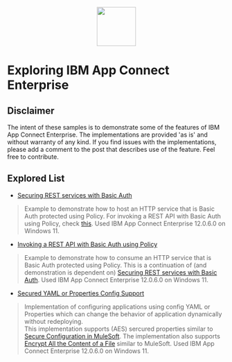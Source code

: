 <p align="center">
  <img height="90" src="http://rhc4tp-cms-prod-vpc-76857813.s3.amazonaws.com/s3fs-public/icon_256x256.png" />
</p>

# Exploring IBM App Connect Enterprise

## Disclaimer
The intent of these samples is to demonstrate some of the features of IBM App Connect Enterprise. The implementations are provided 'as is' and without warranty of any kind. If you find issues with the implementations, please add a comment to the post that describes use of the feature. Feel free to contribute.

## Explored List

* [Securing REST services with Basic Auth](https://github.com/Dauthjan/explore-ibm-app-connect/tree/main/Securing%20REST%20services%20with%20Basic%20Auth)
> Example to demonstrate how to host an HTTP service that is Basic Auth protected using Policy. For invoking a REST API with Basic Auth using Policy, check [this](https://github.com/Dauthjan/explore-ibm-app-connect/tree/main/Invoking%20a%20REST%20API%20with%20Basic%20Auth%20using%20Policy). Used IBM App Connect Enterprise 12.0.6.0 on Windows 11. 

* [Invoking a REST API with Basic Auth using Policy](https://github.com/Dauthjan/explore-ibm-app-connect/tree/main/Invoking%20a%20REST%20API%20with%20Basic%20Auth%20using%20Policy)
> Example to demonstrate how to consume an HTTP service that is Basic Auth protected using Policy. This is a continuation of (and demonstration is dependent on) [Securing REST services with Basic Auth](https://github.com/Dauthjan/explore-ibm-app-connect/tree/main/Securing%20REST%20services%20with%20Basic%20Auth). Used IBM App Connect Enterprise 12.0.6.0 on Windows 11.

* [Secured YAML or Properties Config Support](https://github.com/Dauthjan/explore-ibm-app-connect/tree/main/Secured%20YAML%20or%20Properties%20Config%20Support)
> Implementation of configuring applications using config YAML or Properties which can change the behavior of application dynamically without redeploying. </br>
> This implementation supports (AES) sercured properties similar to [Secure Configuration in MuleSoft](https://docs.mulesoft.com/mule-runtime/4.4/secure-configuration-properties#define-secure-configuration-properties-in-the-file). The implementation also supports [Encrypt All the Content of a File](https://docs.mulesoft.com/mule-runtime/4.4/secure-configuration-properties#encrypt-all-the-content-of-a-file) similar to MuleSoft. Used IBM App Connect Enterprise 12.0.6.0 on Windows 11.
